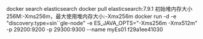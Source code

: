 docker search elasticsearch
docker pull elasticsearch:7.9.1
初始堆内存大小256M:-Xms256m，最大使用堆内存大小:-Xmx256m
docker run -d -e "discovery.type=sin``gle-node" -e ES_JAVA_OPTS="-Xms256m -Xmx512m" -p 29200:9200 -p 29300:9300 --name myEs01 f29a1ee41030